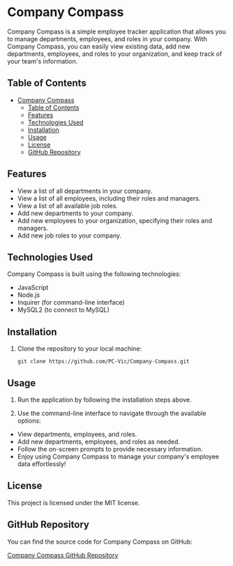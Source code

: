 # Company Compass 

Company Compass is a simple employee tracker application that allows you to manage departments, employees, and roles in your company. With Company Compass, you can easily view existing data, add new departments, employees, and roles to your organization, and keep track of your team's information.

## Table of Contents

- [Company Compass](#company-compass)
  - [Table of Contents](#table-of-contents)
  - [Features](#features)
  - [Technologies Used](#technologies-used)
  - [Installation](#installation)
  - [Usage](#usage)
  - [License](#license)
  - [GitHub Repository](#github-repository)

## Features

- View a list of all departments in your company.
- View a list of all employees, including their roles and managers.
- View a list of all available job roles.
- Add new departments to your company.
- Add new employees to your organization, specifying their roles and managers.
- Add new job roles to your company.

## Technologies Used

Company Compass is built using the following technologies:

- JavaScript
- Node.js
- Inquirer (for command-line interface)
- MySQL2 (to connect to MySQL)

## Installation

1. Clone the repository to your local machine:

   ```shell
   git clone https://github.com/PC-Vic/Company-Compass.git

## Usage

1. Run the application by following the installation steps above.

2. Use the command-line interface to navigate through the available options:

- View departments, employees, and roles.
- Add new departments, employees, and roles as needed.
- Follow the on-screen prompts to provide necessary information.
- Enjoy using Company Compass to manage your company's employee data effortlessly!

## License

This project is licensed under the MIT license.

## GitHub Repository

You can find the source code for Company Compass on GitHub:

[Company Compass GitHub Repository](https://github.com/PC-Vic/Company-Compass)
